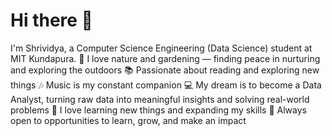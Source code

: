 # Hi there 👋
I'm Shrividya, a Computer Science Engineering (Data Science) student at MIT Kundapura.
🌱 I love nature and gardening — finding peace in nurturing and exploring the outdoors
📚 Passionate about reading and exploring new things
🎶 Music is my constant companion
💻 My dream is to become a Data Analyst, turning raw data into meaningful insights and solving real-world problems
🧠 I love learning new things and expanding my skills
🚀 Always open to opportunities to learn, grow, and make an impact
